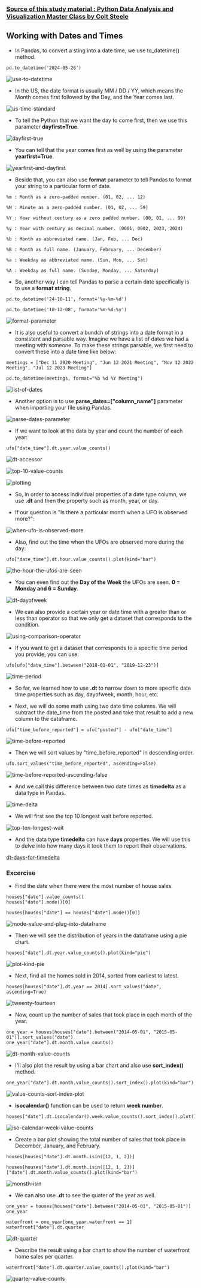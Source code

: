 ### [Source of this study material : Python Data Analysis and Visualization Master Class by Colt Steele](https://www.udemy.com/course/python-data-analysis-visualization/)


## Working with Dates and Times

- In Pandas, to convert a sting into a date time, we use to_datetime() method.


```
pd.to_datetime('2024-05-26')
```


![use-to-datetime](/pictures/python/working-with-dates-and-times/use_to_datetime.PNG "use to_datetime")


- In the US, the date format is usually MM / DD / YY, which means the Month comes first followed by the Day, and the Year comes last.


![us-time-standard](/pictures/python/working-with-dates-and-times/us-time-standard.PNG "us time standard")


- To tell the Python that we want the day to come first, then we use this parameter **dayfirst=True**.


![dayfirst-true](/pictures/python/working-with-dates-and-times/dayfirst-true.PNG "dayfirst = True")


- You can tell that the year comes first as well by using the parameter **yearfirst=True**.


![yearfirst-and-dayfirst](/pictures/python/working-with-dates-and-times/yearfirst-and-dayfirst.PNG "yearfirst and dayfirst")


- Beside that, you can also use **format** parameter to tell Pandas to format your string to a particular form of date.


```
%m : Month as a zero-padded number. (01, 02, ... 12)

%M : Minute as a zero-padded number. (01, 02, ... 59)

%Y : Year without century as a zero padded number. (00, 01, ... 99)

%y : Year with century as decimal number. (0001, 0002, 2023, 2024)

%b : Month as abbreviated name. (Jan, Feb, ... Dec)

%B : Month as full name. (January, February, ... December)

%a : Weekday as abbreviated name. (Sun, Mon, ... Sat)

%A : Weekday as full name. (Sunday, Monday, ... Saturday)
```

- So, another way I can tell Pandas to parse a certain date specifically is to use a **format string**. 


```
pd.to_datetime('24-10-11', format='%y-%m-%d')

pd.to_datetime('10-12-08', format='%m-%d-%y')
```


![format-parameter](/pictures/python/working-with-dates-and-times/format-parameter.PNG "format parameter")


- It is also useful to convert a bundch of strings into a date format in a consistent and parsable way. Imagine we have a list of dates we had a meeting with someone. To make these strings parsable, we first need to convert these into a date time like below:


```
meetings = ["Dec 11 2020 Meeting", "Jun 12 2021 Meeting", "Nov 12 2022 Meeting", "Jul 12 2023 Meeting"] 

pd.to_datetime(meetings, format="%b %d %Y Meeting")
```


![list-of-dates](/pictures/python/working-with-dates-and-times/list-of-dates.PNG "list of dates")


- Another option is to use **parse_dates=["column_name"]** parameter when importing your file using Pandas.


![parse-dates-parameter](/pictures/python/working-with-dates-and-times/parse-dates-parameter.PNG "parse dates parameter")


- If we want to look at the data by year and count the number of each year:


```
ufo["date_time"].dt.year.value_counts()
```


![dt-accessor](/pictures/python/working-with-dates-and-times/dt-accessor.PNG "dt accessor")


![top-10-value-counts](/pictures/python/working-with-dates-and-times/top-10-value-counts.PNG "top 10 value counts")


![plotting](/pictures/python/working-with-dates-and-times/plotting.PNG "plotting")


- So, in order to access individual properties of a date type column, we use **.dt** and then the property such as month, year, or day.


- If our question is "Is there a particular month when a UFO is observed more?":


![when-ufo-is-observed-more](/pictures/python/working-with-dates-and-times/month-when-ufo-is-observed.PNG "when is ufos are observed most")


- Also, find out the time when the UFOs are observed more during the day:


```
ufo["date_time"].dt.hour.value_counts().plot(kind="bar")
```


![the-hour-the-ufos-are-seen](/pictures/python/working-with-dates-and-times/the-hour-ufos-are-seen.PNG "the hour the UFOs are seen")


- You can even find out the **Day of the Week** the UFOs are seen. **0 = Monday and 6 = Sunday**.


![dt-dayofweek](/pictures/python/working-with-dates-and-times/dt-dayofweek.PNG "dt dayofweek")


- We can also provide a certain year or date time with a greater than or less than operator so that we only get a dataset that corresponds to the condition.


![using-comparison-operator](/pictures/python/working-with-dates-and-times/comparison-operator.PNG "comparison operator")


- If you want to get a dataset that corresponds to a specific time period you provide, you can use:


```
ufo[ufo["date_time"].between("2018-01-01", "2019-12-23")]
```


![time-period](/pictures/python/working-with-dates-and-times/time-period.PNG "time period")


- So far, we learned how to use **.dt** to narrow down to more specific date time properties such as day, dayofweek, month, hour, etc.


- Next, we will do some math using two date time columns. We will subtract the date_time from the posted and take that result to add a new column to the dataframe.


```
ufo["time_before_reported"] = ufo["posted"] - ufo["date_time"]
```


![time-before-reported](/pictures/python/working-with-dates-and-times/time-before-reported.PNG "time before reported")


- Then we will sort values by "time_before_reported" in descending order.


```
ufo.sort_values("time_before_reported", ascending=False)
```


![time-before-reported-ascending-false](/pictures/python/working-with-dates-and-times/sort-values-ascending-false.PNG "time before reported ascending false")


- And we call this difference between two date times as **timedelta** as a data type in Pandas.


![time-delta](/pictures/python/working-with-dates-and-times/dt-timedelta.PNG "dt timedelta")


- We will first see the top 10 longest wait before reported. 


![top-ten-longest-wait](/pictures/python/working-with-dates-and-times/top-ten-longest-wait.PNG "top ten longest wait")


- And the data type **timedelta** can have **days** properties. We will use this to delve into how many days it took them to report their observations.


[dt-days-for-timedelta](/pictures/python/working-with-dates-and-times/dt-days-for-timedelta.PNG "dt days for timedelta")



### Excercise

- Find the date when there were the most number of house sales.


```
houses["date"].value_counts()
houses["date"].mode()[0]

houses[houses["date"] == houses["date"].mode()[0]]
```

![mode-value-and-plug-into-dataframe](/pictures/python/working-with-dates-and-times/mode-value-and-plug-into-dataframe.PNG "mode value and plug that into the dataframe")



- Then we will see the distribution of years in the dataframe using a pie chart.


```
houses["date"].dt.year.value_counts().plot(kind="pie")
```


![plot-kind-pie](/pictures/python/working-with-dates-and-times/plot-kind-pie.PNG "plot kind pie")


- Next, find all the homes sold in 2014, sorted from earliest to latest.


```
houses[houses["date"].dt.year == 2014].sort_values("date", ascending=True)
```


![tweenty-fourteen](/pictures/python/working-with-dates-and-times/twenty-fourteen.PNG "twenty fourteen")


- Now, count up the number of sales that took place in each month of the year.


```
one_year = houses[houses["date"].between("2014-05-01", "2015-05-01")].sort_values("date")
one_year["date"].dt.month.value_counts()
```


![dt-month-value-counts](/pictures/python/working-with-dates-and-times/dt-month-value-counts.PNG "dt month value counts")


- I'll also plot the result by using a bar chart and also use **sort_index()** method.


```
one_year["date"].dt.month.value_counts().sort_index().plot(kind="bar")
```

![value-counts-sort-index-plot](/pictures/python/working-with-dates-and-times/value-counts-and-sort-index-plot.PNG "value counts + sort index + plot")


- **isocalendar()** function can be used to return **week number**. 


```
houses["date"].dt.isocalendar().week.value_counts().sort_index().plot()
```


![iso-calendar-week-value-counts](/pictures/python/working-with-dates-and-times/isocalendar-week-value-counts.PNG "isocalendar week value_counts")


- Create a bar plot showing the total number of sales that took place in December, January, and February.


```
houses[houses["date"].dt.month.isin([12, 1, 2])]
```

```
houses[houses["date"].dt.month.isin([12, 1, 2])]["date"].dt.month.value_counts().plot(kind="bar")
```


![monsth-isin](/pictures/python/working-with-dates-and-times/month-isin.PNG "month isin()")


- We can also use **.dt** to see the quater of the year as well.


```
one_year = houses[houses["date"].between("2014-05-01", "2015-05-01")]
one_year

waterfront = one_year[one_year.waterfront == 1]
waterfront["date"].dt.quarter
```

![dt-quarter](/pictures/python/working-with-dates-and-times/dt-quarter.PNG "dt quarter")


- Describe the result using a bar chart to show the number of waterfront home sales per quarter.


```
waterfront["date"].dt.quarter.value_counts().plot(kind="bar")
```


![quarter-value-counts](/pictures/python/working-with-dates-and-times/quarter-value-counts.PNG "quarter value counts")


